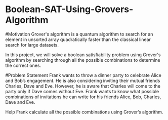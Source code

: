 # Boolean-SAT-Using-Grovers-Algorithm

#Motivation
Grover's algorithm is a quantum algorithm to search for an element in unsorted array quadratically faster than the classical linear search for large datasets.

In this project, we will solve a boolean satisfiability problem using Grover's algorithm by searching through all the possible combinations to determine the correct ones.

#Problem Statement
Frank wants to throw a dinner party to celebrate Alice and Bob’s engagement. He is also considering inviting their mutual friends Charles, Dave and Eve. However, he is aware that Charles will come to the party only if Dave comes without Eve. Frank wants to know what possible combinations of invitations he can write for his friends Alice, Bob, Charles, Dave and Eve.

Help Frank calculate all the possible combinations using Grover’s algorithm.
